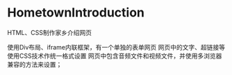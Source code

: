 # HometownIntroduction
HTML、CSS制作家乡介绍网页

使用Div布局、iframe内联框架，有一个单独的表单网页
网页中的文字、超链接等使用CSS技术作统一格式设置
网页中包含音频文件和视频文件，并使用多浏览器兼容的方法来设置；
